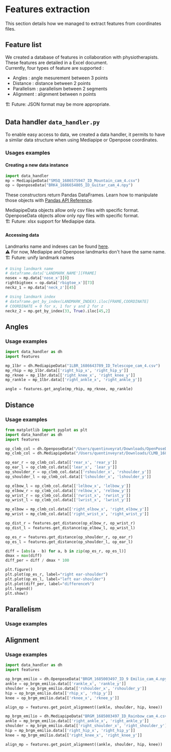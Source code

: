 # Features extraction
This section details how we managed to extract features from coordinates files.
## Feature list
We created a database of features in collaboration with physiotherapists. These features are detailed in a Excel document.   
Currently, four types of feature are supported :
- Angles : angle mesurement between 3 points
- Distance : distance between 2 points
- Parallelism : parallelism between 2 segments
- Alignment : alignment between n points

🏗 Future:  JSON format may be more appropriate.

## Data handler `data_handler.py`
To enable easy access to data, we created a data handler, it permits to have a similar data structure when using Mediapipe or Openpose coordinates.

### Usages examples
#### Creating a new data instance

```py 
import data_handler
mp = MediapipeData("SMSQ_1686575947_ID_Mountain_cam_4.csv")
op = OpenposeData("BRK4_1686654805_ID_Guitar_cam_4.npy")
```
These constructors return Pandas DataFrames. Learn how to manipulate those objects with [Pandas API Reference](https://pandas.pydata.org/docs/reference/api/pandas.DataFrame.html).

MediapipeData objects allow only csv files with specific format.   
OpenposeData objects allow only npy files with specific format.   
🏗 Future: xlsx support for Mediapipe data.
#### Accessing data
Landmarks name and indexes can be found [here](landmarks.md).  
⚠️ For now, Mediapipe and Openpose landmarks don't have the same name.  
🏗 Future: unify landmark names

```py
# Using landmark name
# dataframe.data['LANDMARK_NAME'][FRAME]
nosex = mp.data['nose_x'][0]
rightbigtoex = op.data['rbigtoe_x'][73]
neckz_1 = mp.data['neck_z'][45]

# Using landmark index
# dataframe.get_by_index(LANDMARK_INDEX).iloc[FRAME,COORDINATE]
# COORDINATE = 0 for x, 1 for y and 2 for z
neckz_2 = mp.get_by_index(33, True).iloc[45,2]
```

## Angles
### Usage examples
```py
import data_handler as dh
import features

mp_1lbr = dh.MediapipeData("1LBR_1686643789_ID_Telescope_cam_4.csv")
mp_rhip = mp_1lbr.data[['right_hip_x', 'right_hip_y']]
mp_rknee = mp_1lbr.data[['right_knee_x', 'right_knee_y']]
mp_rankle = mp_1lbr.data[['right_ankle_x', 'right_ankle_y']]

angle = features.get_angle(mp_rhip, mp_rknee, mp_rankle)
```

## Distance
### Usage examples

```py
from matplotlib import pyplot as plt
import data_handler as dh
import features

op_clmb_col = dh.OpenposeData("/Users/quentinveyrat/Downloads/OpenPoseData/CLMB_1686655244_ID_Coline_cam_3.npy")
mp_clmb_col = dh.MediapipeData("/Users/quentinveyrat/Downloads/CLMB_1686655244_ID_Guitar_cam_3.csv")

op_ear_r = op_clmb_col.data[['rear_x', 'rear_y']]
op_ear_l = op_clmb_col.data[['lear_x', 'lear_y']]
op_shoulder_r = op_clmb_col.data[['rshoulder_x', 'rshoulder_y']]
op_shoulder_l = op_clmb_col.data[['lshoulder_x', 'lshoulder_y']]

op_elbow_l = op_clmb_col.data[['lelbow_x', 'lelbow_y']]
op_elbow_r = op_clmb_col.data[['relbow_x', 'relbow_y']]
op_wrist_r = op_clmb_col.data[['rwrist_x', 'rwrist_y']]
op_wrist_l = op_clmb_col.data[['lwrist_x', 'lwrist_y']]

mp_elbow = mp_clmb_col.data[['right_elbow_x', 'right_elbow_y']]
mp_wrist = mp_clmb_col.data[['right_wrist_x', 'right_wrist_y']]

op_dist_r = features.get_distance(op_elbow_r, op_wrist_r)
op_dist_l = features.get_distance(op_elbow_l, op_wrist_l)

op_es_r = features.get_distance(op_shoulder_r, op_ear_r)
op_es_l = features.get_distance(op_shoulder_l, op_ear_l)

diff = [abs(a - b) for a, b in zip(op_es_r, op_es_l)]
dmax = max(diff)
diff_per = diff / dmax * 100

plt.figure()
plt.plot(op_es_r, label="right ear-shoulder")
plt.plot(op_es_l, label="left ear-shoulder")
plt.plot(diff_per, label="difference%")
plt.legend()
plt.show()
```
## Parallelism
### Usage examples


## Alignment
### Usage examples

```py
import data_handler as dh
import features

op_brgm_emilio = dh.OpenposeData("BRGM_1685003497_ID_9 Emilio_cam_4.npy")
ankle = op_brgm_emilio.data[['rankle_x', 'rankle_y']]
shoulder = op_brgm_emilio.data[['rshoulder_x', 'rshoulder_y']]
hip = op_brgm_emilio.data[['rhip_x', 'rhip_y']]
knee = op_brgm_emilio.data[['rknee_x', 'rknee_y']]

align_op = features.get_point_alignment((ankle, shoulder, hip, knee))

mp_brgm_emilio = dh.MediapipeData("BRGM_1685003497_ID_Rainbow_cam_4.csv")
ankle = mp_brgm_emilio.data[['right_ankle_x', 'right_ankle_y']]
shoulder = mp_brgm_emilio.data[['right_shoulder_x', 'right_shoulder_y']]
hip = mp_brgm_emilio.data[['right_hip_x', 'right_hip_y']]
knee = mp_brgm_emilio.data[['right_knee_x', 'right_knee_y']]

align_mp = features.get_point_alignment((ankle, shoulder, hip, knee))

```